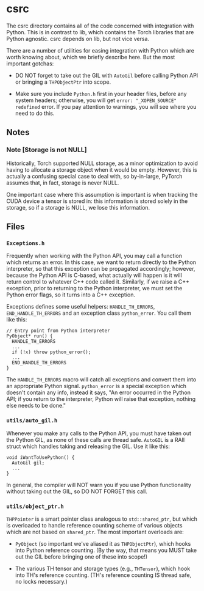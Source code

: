 # csrc

The csrc directory contains all of the code concerned with integration
with Python.  This is in contrast to lib, which contains the Torch
libraries that are Python agnostic.  csrc depends on lib, but not vice
versa.

There are a number of utilities for easing integration with Python which
are worth knowing about, which we briefly describe here.  But the most
important gotchas:

* DO NOT forget to take out the GIL with `AutoGil` before calling Python
  API or bringing a `THPObjectPtr` into scope.

* Make sure you include `Python.h` first in your header files, before
  any system headers; otherwise, you will get `error: "_XOPEN_SOURCE" redefined`
  error.  If you pay attention to warnings, you will see where you need to
  do this.

## Notes

### Note [Storage is not NULL]

Historically, Torch supported NULL storage, as a minor optimization to
avoid having to allocate a storage object when it would be empty.
However, this is actually a confusing special case to deal with, so
by-in-large, PyTorch assumes that, in fact, storage is never NULL.

One important case where this assumption is important is when tracking
the CUDA device a tensor is stored in: this information is stored
solely in the storage, so if a storage is NULL, we lose this information.

## Files

### `Exceptions.h`

Frequently when working with the Python API, you may call a function
which returns an error.  In this case, we want to return directly to the
Python interpreter, so that this exception can be propagated
accordingly; however, because the Python API is C-based, what actually
will happen is it will return control to whatever C++ code called it.
Similarly, if we raise a C++ exception, prior to returning to the Python
interpreter, we must set the Python error flags, so it turns into a C++
exception.

Exceptions defines some useful helpers: `HANDLE_TH_ERRORS`, `END_HANDLE_TH_ERRORS`
and an exception class `python_error`.  You call them like this:

```
// Entry point from Python interpreter
PyObject* run() {
  HANDLE_TH_ERRORS
  ...
  if (!x) throw python_error();
  ...
  END_HANDLE_TH_ERRORS
}
```

The `HANDLE_TH_ERRORS` macro will catch all exceptions and convert them
into an appropriate Python signal.  `python_error` is a special
exception which doesn't contain any info, instead it says, "An error
occurred in the Python API; if you return to the interpreter, Python
will raise that exception, nothing else needs to be done."

### `utils/auto_gil.h`

Whenever you make any calls to the Python API, you must have taken out
the Python GIL, as none of these calls are thread safe.  `AutoGIL` is
a RAII struct which handles taking and releasing the GIL.  Use it like
this:

```
void iWantToUsePython() {
  AutoGil gil;
  ...
}
```

In general, the compiler will NOT warn you if you use Python
functionality without taking out the GIL, so DO NOT FORGET this call.

### `utils/object_ptr.h`

`THPPointer` is a smart pointer class analogous to `std::shared_ptr`,
but which is overloaded to handle reference counting scheme of various
objects which are not based on `shared_ptr`.  The most important overloads are:

* `PyObject` (so important we've aliased it as `THPObjectPtr`), which
  hooks into Python reference counting.  (By the way, that means you
  MUST take out the GIL before bringing one of these into scope!)

* The various TH tensor and storage types (e.g., `THTensor`), which
  hook into TH's reference counting.  (TH's reference counting
  IS thread safe, no locks necessary.)
